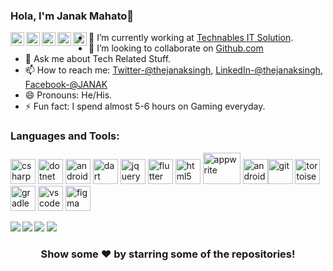 ### Hola, I'm Janak Mahato👋

  <a href="https://www.facebook.com/janak.singh.9212301">
  <img align="left" alt="Janak's Facebook" width="22px" src="https://cdn.jsdelivr.net/gh/devicons/devicon/icons/facebook/facebook-original.svg""></a>
  <a href="https://twitter.com/thejanaksingh">
  <img align="left" alt="janak's twitter" width="22px" src="https://cdn.jsdelivr.net/gh/devicons/devicon/icons/twitter/twitter-original.svg"></a>
  <a href="https://www.linkedin.com/in/thejanaksingh/">
  <img align="left" alt=janak's linkedin" width="22px" src="https://cdn.jsdelivr.net/gh/devicons/devicon/icons/linkedin/linkedin-original.svg"></a>
  <a href="https://www.instagram.com/in/thejanaksingh/">
  <img align="left" alt=janak's instagram" width="22px" src="https://cdn.jsdelivr.net/npm/simple-icons@v3/icons/instagram.svg"></a>
  <a href="https://www.github.com/in/erjanakmahato/" ><img align="left" alt=janak's github" width="22px" src="https://cdn.jsdelivr.net/npm/simple-icons@v3/icons/github.svg"/></a>
                              



  - 🔭 I’m currently working at [Technables IT Solution](http://technables.com/).
  - 👯 I’m looking to collaborate on [Github.com](https://github.com/erjanakmahato)
  - 💬 Ask me about Tech Related Stuff.
  - 📫 How to reach me: [Twitter-@thejanaksingh](https://twitter.com/thejanaksingh), [LinkedIn-@thejanaksingh](https://www.linkedin.com/in/thejanaksingh/), [Facebook-@JANAK](https://www.facebook.com/janak.singh.9212301)
  - 😄 Pronouns: He/His.
  - ⚡ Fun fact: I spend almost 5-6 hours on Gaming everyday.

### Languages and Tools:
<p align="left"><img src="https://cdn.jsdelivr.net/gh/devicons/devicon/icons/csharp/csharp-original.svg" alt="csharp" width="40" height="40"/> <img src="https://cdn.jsdelivr.net/gh/devicons/devicon/icons/dotnetcore/dotnetcore-original.svg" alt="dotnet" width="40" height="40"/> <img src="https://cdn.jsdelivr.net/gh/devicons/devicon/icons/microsoftsqlserver/microsoftsqlserver-plain-wordmark.svg" alt="androidstudio" width="40" height="40" /> <img src="https://cdn.jsdelivr.net/gh/devicons/devicon/icons/dart/dart-original.svg" alt="dart" width="40" height="40" /> <img src="https://cdn.jsdelivr.net/gh/devicons/devicon/icons/jquery/jquery-plain-wordmark.svg"  alt="jquery" width="40" height="40"/> <img src="https://www.vectorlogo.zone/logos/flutterio/flutterio-icon.svg" alt="flutter" width="40" height="40"/> <img src="https://cdn.jsdelivr.net/gh/devicons/devicon/icons/firebase/firebase-plain-wordmark.svg" alt="html5" width="40" height="40"/> <img src="https://cdn.jsdelivr.net/gh/devicons/devicon/icons/appwrite/appwrite-original-wordmark.svg" alt="appwrite" width="60" height="50"/> <img src="https://cdn.jsdelivr.net/gh/devicons/devicon/icons/androidstudio/androidstudio-original.svg" alt="androidstudio" width="40" height="40"/><img src="https://www.vectorlogo.zone/logos/git-scm/git-scm-icon.svg" alt="git" width="40" height="40"/> <img src="https://cdn.jsdelivr.net/gh/devicons/devicon/icons/tortoisegit/tortoisegit-original.svg" alt="tortoisegit" width="40" height="40" /> <img src="https://cdn.jsdelivr.net/gh/devicons/devicon/icons/gradle/gradle-plain.svg" alt="gradle" width="40" height="40" /> <img src="https://cdn.jsdelivr.net/gh/devicons/devicon/icons/vscode/vscode-original-wordmark.svg" alt="vscode" width="40" height="40"/> <img src="https://cdn.jsdelivr.net/gh/devicons/devicon/icons/figma/figma-original.svg" alt="figma" width="40" height="40"/></p>

<img align="left" src="https://github-readme-stats.vercel.app/api/top-langs/?username=erjanakmahato&layout=compact&hide=html&theme=dark&hide_langs_below=1">
  <img src="https://github-readme-stats.vercel.app/api?username=erjanakmahato&&show_icons=true&title_color=ffffff&icon_color=bb2acf&text_color=daf7dc&bg_color=191919">
<img align="left" src="https://github-readme-stats.vercel.app/api/pin/?username=erjanakmahato&repo=COVID-19&theme=dark">
<img src="https://github-readme-stats.vercel.app/api/pin/?username=erjanakmahato&repo=MRJteam&theme=dark">

<h3 align="center">Show some ❤️ by starring some of the repositories!</h3>
